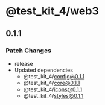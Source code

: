 # @test_kit_4/web3

## 0.1.1

### Patch Changes

-   release
-   Updated dependencies
    -   @test_kit_4/config@0.1.1
    -   @test_kit_4/core@0.1.1
    -   @test_kit_4/icons@0.1.1
    -   @test_kit_4/styles@0.1.1
